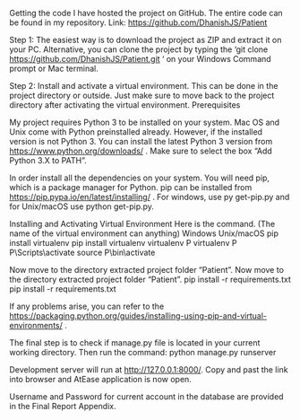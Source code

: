 Getting the code 
I have hosted the project on GitHub. The entire code can be found in my repository. Link: https://github.com/DhanishJS/Patient 

Step 1: The easiest way is to download the project as ZIP and extract it on your PC. Alternative, you can clone the project by typing the ‘git clone https://github.com/DhanishJS/Patient.git ‘ on your Windows Command prompt or Mac terminal.

Step 2: Install and activate a virtual environment. This can be done in the project directory or outside. Just make sure to move back to the project directory after activating the virtual environment. 
Prerequisites 

My project requires Python 3 to be installed on your system. Mac OS and Unix come with Python preinstalled already. However, if the installed version is not Python 3. You can install the latest Python 3 version from https://www.python.org/downloads/ .  Make sure to select the box “Add Python 3.X to PATH”.

In order install all the dependencies on your system. You will need pip, which is a package manager for Python. pip can be installed from https://pip.pypa.io/en/latest/installing/ . For windows, use py get-pip.py and for Unix/macOS use python get-pip.py. 

Installing and Activating Virtual Environment
Here is the command. (The name of the virtual environment can anything)
Windows 	                        Unix/macOS
pip install virtualenv	            pip install virtualenv
virtualenv P 	                    virtualenv P
P\Scripts\activate	                source P\bin\activate

Now move to the directory extracted project folder “Patient”.	Now move to the directory extracted project folder “Patient”.
pip install -r requirements.txt	pip install -r requirements.txt

If any problems arise, you can refer to the https://packaging.python.org/guides/installing-using-pip-and-virtual-environments/ . 

The final step is to check if manage.py file is located in your current working directory. Then run the command: python manage.py runserver 

Development server will run at http://127.0.0.1:8000/. Copy and past the link into browser and AtEase application is now open.

Username and Password for current account in the database are provided in the Final Report Appendix.